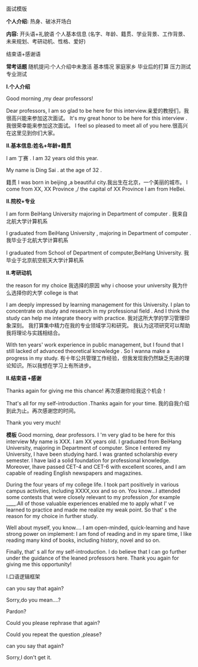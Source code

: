 

面试模版

**个人介绍:**
热身、破冰开场白

**内容:**
开头语+礼貌语
个人基本信息
(名字、年龄、籍贯、学业背景、工作背景、未来规划、考研动机、性格、爱好)

结束语+感谢语




**常考话题**
随机提问:个人介绍中未激活
基本情况
家庭家乡
毕业后的打算
压力测试
专业测试



**I.个人介绍**

Good morning  ,my dear  professors!

Dear professors, I am so glad to be here for this interview.亲爱的教授们，我很高兴能来参加这次面试。
It's my great honor to be here for this interview .我很荣幸能来参加这次面试。
I feel so pleased to meet all of you here.很高兴在这里见到你们大家。

**II.基本信息:姓名+年龄+籍贯**

I am 丁赛 .  I am 32 years old this year.

My name is Ding Sai . at the age of 32 .


籍贯
I was born in beijing ,a beautiful city.我出生在北京，一个美丽的城市。
I come from XX, XX Province ,/ the capital of XX Province
I am from HeBei.


**II.院校+专业**

I am form BeiHang University majoring in  Department of computer .
我来自北航大学计算机系

 

I graduated from BeiHang University , majoring in Department of computer .
我毕业于北航大学计算机系

I graduated from School of Department of computer,BeiHang University.
我毕业于北京航空航天大学计算机系
 



**II.考研动机**

the reason for my choice 我选择的原因
why i choose your university  我为什么选择你的大学
college is that 


I am deeply impressed by learning management for this University.
 I plan to concentrate on study and research in my professional field . 
 And I think the study can help me integrate theory with practice.
 我对这所大学的学习管理印象深刻。 
 我打算集中精力在我的专业领域学习和研究。 
 我认为这项研究可以帮助我将理论与实践相结合。
 
 
With ten years' work experience in public management,
but I found that I still lacked of advanced theoretical knowledge .
So  I wanna make a progress in my study.
有十年公共管理工作经验，但我发现我仍然缺乏先进的理论知识。所以我想在学习上有所进步。



**II.结束语 +感谢**

Thanks again for giving me this chance!
再次感谢你给我这个机会！

That's all for my self-introduction .Thanks again for your time.
我的自我介绍到此为止。再次感谢您的时间。

Thank you very much!






**模板**
Good morning, dear professors. I 'm very glad to be here for this interview
My name is XXX. I am XX years old. I graduated from BeiHang 
University, majoring in Department of computer.
Since I entered my University, I have been studying hard.
 I was granted scholarship every semester. I have laid a solid foundation for
professional knowledge. Moreover, Ihave passed CET-4 and CET-6 with excellent scores,
and I am capable of reading English newspapers and magazines.

During the four years of my college life. I took part positively in various campus
activities, including XXXX,xxx and so on. You know...I attended some contests that were
closely relevant to my profession ,for example ____.All of those valuable
experiences enabled me to apply what I' ve learned to practice and made me realize my
weak point. So that' s the reason for my choice in further study.

Well about myself, you know.... I am open-minded, quick-learning and have strong
power on implement: I am fond of reading and in my spare time, I like reading many kind
of books, including history, novel and so on.
  
  Finally, that' s all for my self-introduction. I do believe that I can go further under the
guidance of the leaned professors here. Thank you again for giving me this opportunity!









I.口语逻辑框架


can you say that again?

Sorry,do you mean....?

Pardon?

Could you please rephrase that again?

Could you repeat the question ,please?

can you say that again?

Sorry,I don't get it.












